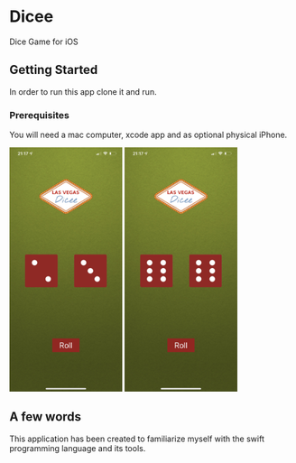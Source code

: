 # Dicee

Dice Game for iOS

## Getting Started

In order to run this app clone it and run.

### Prerequisites

You will need a mac computer, xcode app and as optional physical iPhone.


<div align="left">
    <img src="https://github.com/VladimirZhdanov/Dicee/blob/master/images/IMG_0329.jpg" width="200px"</img> 
    <img src="https://github.com/VladimirZhdanov/Dicee/blob/master/images/IMG_0330.jpg" width="200px"</img> 
</div>

## A few words

This application has been created to familiarize myself with the swift programming language and its tools.

